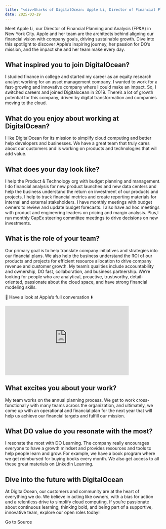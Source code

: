 ```yaml
---
title: "<div>Sharks of DigitalOcean: Apple Li, Director of Financial Planning and Analysis (FP&A)</div>"
date: 2025-03-19
---
```


Meet Apple Li, our Director of Financial Planning and Analysis (FP&A) in New York City. Apple and her team are the architects behind aligning our financial vision with company goals, driving sustainable growth. Dive into this spotlight to discover Apple’s inspiring journey, her passion for DO’s mission, and the impact she and her team make every day.

## What inspired you to join DigitalOcean?

I studied finance in college and started my career as an equity research analyst working for an asset management company. I wanted to work for a fast-growing and innovative company where I could make an impact. So, I switched careers and joined Digitalocean in 2019. There’s a lot of growth potential for this company, driven by digital transformation and companies moving to the cloud.

## What do you enjoy about working at DigitalOcean?

I like DigitalOcean for its mission to simplify cloud computing and better help developers and businesses. We have a great team that truly cares about our customers and is working on products and technologies that will add value.

## What does your day look like?

I help the Product & Technology org with budget planning and management. I do financial analysis for new product launches and new data centers and help the business understand the return on investment of our products and projects. I help to track financial metrics and create reporting materials for internal and external stakeholders. I have monthly meetings with budget owners to review and update budget forecasts. I also have ad hoc meetings with product and engineering leaders on pricing and margin analysis. Plus,I run monthly CapEx steering committee meetings to drive decisions on new investments.

## What is the role of your team?

Our primary goal is to help translate company initiatives and strategies into our financial plans. We also help the business understand the ROI of our products and projects for efficient resource allocation to drive company revenue and customer growth. My team’s qualities include accountability and ownership, DO fast, collaboration, and business partnership. We’re looking for people who are analytical, proactive, trustworthy, detail-oriented, passionate about the cloud space, and have strong financial modeling skills.

🎥 Have a look at Apple’s full conversation ⬇️

<iframe src="https://www.youtube.com/embed/Gj2HNuNuUvg" class="youtube" height="225" width="400" style="aspect-ratio: 16/9" frameborder="0" allowfullscreen><a href="https://www.youtube.com/watch?v=Gj2HNuNuUvg" target="_blank">View YouTube video</a></iframe>

## What excites you about your work?

My team works on the annual planning process. We get to work cross-functionally with many teams across the organization, and ultimately, we come up with an operational and financial plan for the next year that will help us achieve our financial targets and fulfill our mission.

## What DO value do you resonate with the most?

I resonate the most with DO Learning. The company really encourages everyone to have a growth mindset and provides resources and tools to help people learn and grow. For example, we have a book program where we get reimbursed for buying books every month. We also get access to all these great materials on LinkedIn Learning.

## Dive into the future with DigitalOcean

At DigitalOcean, our customers and community are at the heart of everything we do. We believe in acting like owners, with a bias for action and a relentless drive to simplify cloud computing. If you’re passionate about continuous learning, thinking bold, and being part of a supportive, innovative team, explore our open roles today!

Go to Source

